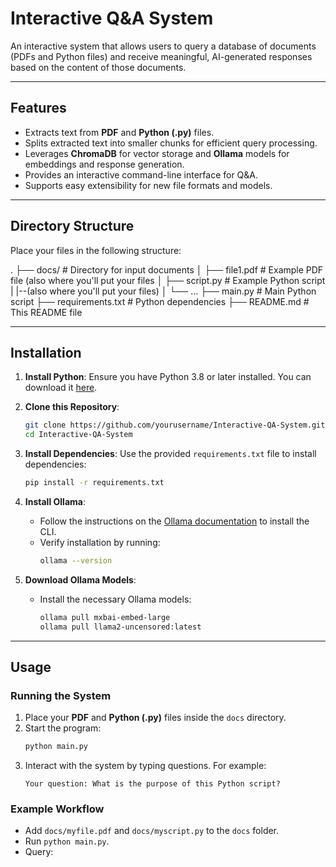 # **Interactive Q&A System**

An interactive system that allows users to query a database of documents (PDFs and Python files) and receive meaningful, AI-generated responses based on the content of those documents.

---

## **Features**

- Extracts text from **PDF** and **Python (.py)** files.
- Splits extracted text into smaller chunks for efficient query processing.
- Leverages **ChromaDB** for vector storage and **Ollama** models for embeddings and response generation.
- Provides an interactive command-line interface for Q&A.
- Supports easy extensibility for new file formats and models.

---

## **Directory Structure**

Place your files in the following structure:

.
├── docs/                 # Directory for input documents
│   ├── file1.pdf         # Example PDF file (also where you'll put your files
│   ├── script.py         # Example Python script
|   |--(also where you'll put your files)
│   └── ...
├── main.py               # Main Python script
├── requirements.txt      # Python dependencies
├── README.md             # This README file

---

## **Installation**

1. **Install Python**: Ensure you have Python 3.8 or later installed. You can download it [here](https://www.python.org/downloads/).

2. **Clone this Repository**:
    ```bash
    git clone https://github.com/yourusername/Interactive-QA-System.git
    cd Interactive-QA-System
    ```

3. **Install Dependencies**:
    Use the provided `requirements.txt` file to install dependencies:
    ```bash
    pip install -r requirements.txt
    ```

4. **Install Ollama**:
    - Follow the instructions on the [Ollama documentation](https://ollama.ai) to install the CLI.
    - Verify installation by running:
      ```bash
      ollama --version
      ```

5. **Download Ollama Models**:
    - Install the necessary Ollama models:
      ```bash
      ollama pull mxbai-embed-large
      ollama pull llama2-uncensored:latest
      ```

---

## **Usage**

### **Running the System**

1. Place your **PDF** and **Python (.py)** files inside the `docs` directory.
2. Start the program:
    ```bash
    python main.py
    ```
3. Interact with the system by typing questions. For example:
    ```
    Your question: What is the purpose of this Python script?
    ```

### **Example Workflow**

- Add `docs/myfile.pdf` and `docs/myscript.py` to the `docs` folder.
- Run `python main.py`.
- Query:
